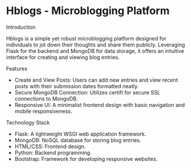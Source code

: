 <h1>Hblogs - Microblogging Platform</h1>

<p>Introduction</p>

<p>Hblogs is a simple yet robust microblogging platform designed for individuals to jot down their thoughts and share them publicly. Leveraging Flask for the backend and MongoDB for data storage, it offers an intuitive interface for creating and viewing blog entries.</p>

<p>Features</p>

<ul>
	<li>Create and View Posts: Users can add new entries and view recent posts with their submission dates formatted neatly.</li>
	<li>Secure MongoDB Connection: Utilizes certifi for secure SSL connections to MongoDB.</li>
	<li>Responsive UI: A minimalist frontend design with basic navigation and mobile responsiveness.</li>
</ul>

<p>Technology Stack</p>

<ul>
	<li>Flask: A lightweight WSGI web application framework.</li>
	<li>MongoDB: NoSQL database for storing blog entries.</li>
	<li>HTML/CSS: Frontend design.</li>
	<li>Python: Backend programming.</li>
	<li>Bootstrap: Framework for developing responsive websites.</li>
</ul>
